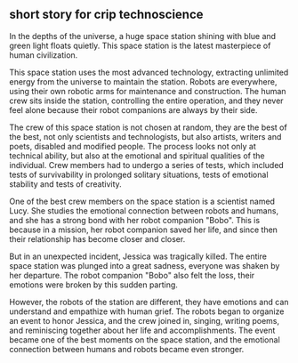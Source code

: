 ## short story for crip technoscience

In the depths of the universe, a huge space station shining with blue and green light floats quietly. This space station is the latest masterpiece of human civilization.

This space station uses the most advanced technology, extracting unlimited energy from the universe to maintain the station. Robots are everywhere, using their own robotic arms for maintenance and construction. The human crew sits inside the station, controlling the entire operation, and they never feel alone because their robot companions are always by their side.

The crew of this space station is not chosen at random, they are the best of the best, not only scientists and technologists, but also artists, writers and poets, disabled and modified people. The process looks not only at technical ability, but also at the emotional and spiritual qualities of the individual. Crew members had to undergo a series of tests, which included tests of survivability in prolonged solitary situations, tests of emotional stability and tests of creativity.

One of the best crew members on the space station is a scientist named Lucy. She studies the emotional connection between robots and humans, and she has a strong bond with her robot companion "Bobo". This is because in a mission, her robot companion saved her life, and since then their relationship has become closer and closer.

But in an unexpected incident, Jessica was tragically killed. The entire space station was plunged into a great sadness, everyone was shaken by her departure. The robot companion "Bobo" also felt the loss, their emotions were broken by this sudden parting.

However, the robots of the station are different, they have emotions and can understand and empathize with human grief. The robots began to organize an event to honor Jessica, and the crew joined in, singing, writing poems, and reminiscing together about her life and accomplishments. The event became one of the best moments on the space station, and the emotional connection between humans and robots became even stronger.

